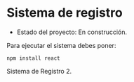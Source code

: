 <h1> Sistema de registro</h1>

- Estado del proyecto: En construcción.

Para ejecutar el sistema debes poner:

```npm install react```

Sistema de Registro 2.
